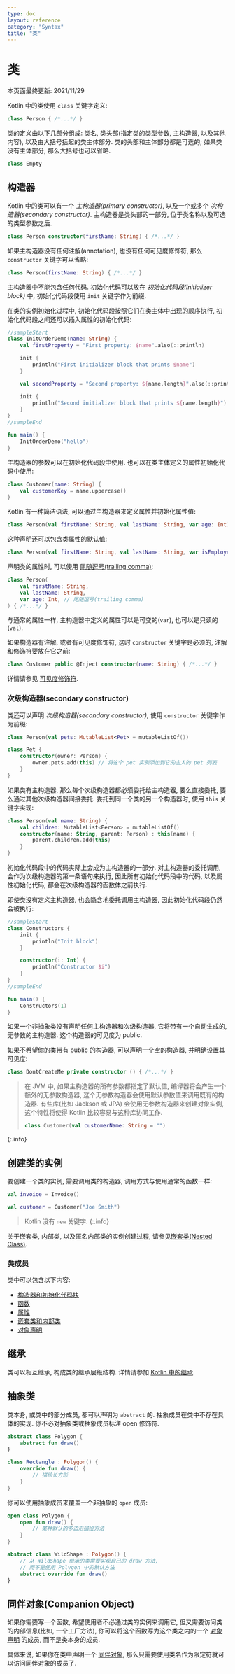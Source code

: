 ```yaml
---
type: doc
layout: reference
category: "Syntax"
title: "类"
---
```


# 类

本页面最终更新: 2021/11/29

Kotlin 中的类使用 `class` 关键字定义:

```kotlin
class Person { /*...*/ }
```

类的定义由以下几部分组成: 类名, 类头部(指定类的类型参数, 主构造器, 以及其他内容),
以及由大括号括起的类主体部分.
类的头部和主体部分都是可选的; 如果类没有主体部分, 那么大括号也可以省略.

```kotlin
class Empty
```

## 构造器

Kotlin 中的类可以有一个 _主构造器(primary constructor)_, 以及一个或多个 _次构造器(secondary constructor)_.
主构造器是类头部的一部分, 位于类名称以及可选的类型参数之后.

```kotlin
class Person constructor(firstName: String) { /*...*/ }
```

如果主构造器没有任何注解(annotation), 也没有任何可见度修饰符, 那么 `constructor` 关键字可以省略:

```kotlin
class Person(firstName: String) { /*...*/ }
```

主构造器中不能包含任何代码. 初始化代码可以放在 _初始化代码段(initializer block)_ 中,
初始化代码段使用 `init` 关键字作为前缀.

在类的实例初始化过程中, 初始化代码段按照它们在类主体中出现的顺序执行,
初始化代码段之间还可以插入属性的初始化代码:

<div class="sample" markdown="1" theme="idea">

```kotlin
//sampleStart
class InitOrderDemo(name: String) {
    val firstProperty = "First property: $name".also(::println)

    init {
        println("First initializer block that prints $name")
    }

    val secondProperty = "Second property: ${name.length}".also(::println)

    init {
        println("Second initializer block that prints ${name.length}")
    }
}
//sampleEnd

fun main() {
    InitOrderDemo("hello")
}
```

</div>

主构造器的参数可以在初始化代码段中使用.
也可以在类主体定义的属性初始化代码中使用:

```kotlin
class Customer(name: String) {
    val customerKey = name.uppercase()
}
```

Kotlin 有一种简洁语法, 可以通过主构造器来定义属性并初始化属性值:

```kotlin
class Person(val firstName: String, val lastName: String, var age: Int)
```

这种声明还可以包含类属性的默认值:

```kotlin
class Person(val firstName: String, val lastName: String, var isEmployed: Boolean = true)
```

声明类的属性时, 可以使用 [尾随逗号(trailing comma)](coding-conventions.html#trailing-commas):

```kotlin
class Person(
    val firstName: String,
    val lastName: String,
    var age: Int, // 尾随逗号(trailing comma)
) { /*...*/ }
```

与通常的属性一样, 主构造器中定义的属性可以是可变的(`var`), 也可以是只读的(`val`).

如果构造器有注解, 或者有可见度修饰符,
这时 `constructor` 关键字是必须的, 注解和修饰符要放在它之前:

```kotlin
class Customer public @Inject constructor(name: String) { /*...*/ }
```

详情请参见 [可见度修饰符](visibility-modifiers.html#constructors).

### 次级构造器(secondary constructor)

类还可以声明 _次级构造器(secondary constructor)_, 使用 `constructor` 关键字作为前缀:

```kotlin
class Person(val pets: MutableList<Pet> = mutableListOf())

class Pet {
    constructor(owner: Person) {
        owner.pets.add(this) // 将这个 pet 实例添加到它的主人的 pet 列表
    }
}
```

如果类有主构造器, 那么每个次级构造器都必须委托给主构造器,
要么直接委托, 要么通过其他次级构造器间接委托.
委托到同一个类的另一个构造器时, 使用 `this` 关键字实现:

```kotlin
class Person(val name: String) {
    val children: MutableList<Person> = mutableListOf()
    constructor(name: String, parent: Person) : this(name) {
        parent.children.add(this)
    }
}
```

初始化代码段中的代码实际上会成为主构造器的一部分.
对主构造器的委托调用, 会作为次级构造器的第一条语句来执行,
因此所有初始化代码段中的代码, 以及属性初始化代码, 都会在次级构造器的函数体之前执行.

即使类没有定义主构造器, 也会隐含地委托调用主构造器, 因此初始化代码段仍然会被执行:

<div class="sample" markdown="1" theme="idea">

```kotlin
//sampleStart
class Constructors {
    init {
        println("Init block")
    }

    constructor(i: Int) {
        println("Constructor $i")
    }
}
//sampleEnd

fun main() {
    Constructors(1)
}
```

</div>

如果一个非抽象类没有声明任何主构造器和次级构造器, 它将带有一个自动生成的, 无参数的主构造器.
这个构造器的可见度为 public.

如果不希望你的类带有 public 的构造器, 可以声明一个空的构造器, 并明确设置其可见度:

```kotlin
class DontCreateMe private constructor () { /*...*/ }
```

> 在 JVM 中, 如果主构造器的所有参数都指定了默认值,
> 编译器将会产生一个额外的无参数构造器, 这个无参数构造器会使用默认参数值来调用既有的构造器.
> 有些库(比如 Jackson 或 JPA) 会使用无参数构造器来创建对象实例, 这个特性将使得 Kotlin 比较容易与这种库协同工作.
>
> ```kotlin
> class Customer(val customerName: String = "")
> ```
>
{:.info}

## 创建类的实例

要创建一个类的实例, 需要调用类的构造器, 调用方式与使用通常的函数一样:

```kotlin
val invoice = Invoice()

val customer = Customer("Joe Smith")
```

> Kotlin 没有 `new` 关键字.
{:.info}

关于嵌套类, 内部类, 以及匿名内部类的实例创建过程, 请参见[嵌套类(Nested Class)](nested-classes.html).

### 类成员

类中可以包含以下内容:

* [构造器和初始化代码块](classes.html#constructors)
* [函数](functions.html)
* [属性](properties.html)
* [嵌套类和内部类](nested-classes.html)
* [对象声明](object-declarations.html)


## 继承

类可以相互继承, 构成类的继承层级结构.
详情请参加 [Kotlin 中的继承](inheritance.html).

## 抽象类

类本身, 或类中的部分成员, 都可以声明为 `abstract` 的.
抽象成员在类中不存在具体的实现.
你不必对抽象类或抽象成员标注 open 修饰符.

```kotlin
abstract class Polygon {
    abstract fun draw()
}

class Rectangle : Polygon() {
    override fun draw() {
        // 描绘长方形
    }
}
```

你可以使用抽象成员来覆盖一个非抽象的 `open` 成员:

```kotlin
open class Polygon {
    open fun draw() {
        // 某种默认的多边形描绘方法
    }
}

abstract class WildShape : Polygon() {
    // 从 WildShape 继承的类需要实现自己的 draw 方法,
    // 而不是使用 Polygon 中的默认方法
    abstract override fun draw()
}
```

## 同伴对象(Companion Object)

如果你需要写一个函数, 希望使用者不必通过类的实例来调用它,
但又需要访问类的内部信息(比如, 一个工厂方法), 你可以将这个函数写为这个类之内的一个 [对象声明](object-declarations.html) 的成员,
而不是类本身的成员.

具体来说, 如果你在类中声明一个 [同伴对象](object-declarations.html#companion-objects),
那么只需要使用类名作为限定符就可以访问同伴对象的成员了.
